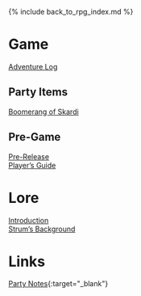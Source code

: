 ---
---

{% include back_to_rpg_index.md %}

# Game

[Adventure Log](AdventureLog/)  

## Party Items

[Boomerang of Skardi](Game/Items/BoomerangOfSkardi.html)  

## Pre-Game

[Pre-Release](Game/PreRelease.html)  
[Player’s Guide](Game/PlayersGuide.pptx)  

# Lore

[Introduction](Lore/Introduction.html)  
[Strum’s Background](Lore/PlayerBackground_Strum.html)  

# Links

[Party Notes](https://docs.google.com/document/d/1HFq6Gq6GEmK4n9bVyX6scwtGjPad868ZkHuonG0kVm8/edit){:target="_blank"}  
